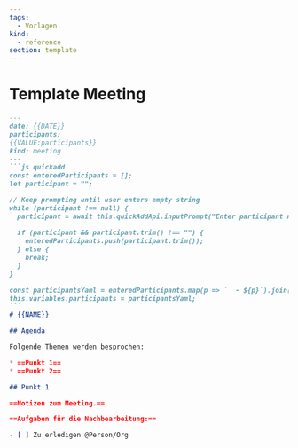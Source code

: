 ```yaml
---
tags:
  - Vorlagen
kind:
  - reference
section: template
---
```


# Template Meeting

````markdown
---
date: {{DATE}}
participants:
{{VALUE:participants}}
kind: meeting
---
```js quickadd
const enteredParticipants = [];
let participant = "";

// Keep prompting until user enters empty string
while (participant !== null) {
  participant = await this.quickAddApi.inputPrompt("Enter participant name (leave empty to finish):");
  
  if (participant && participant.trim() !== "") {
    enteredParticipants.push(participant.trim());
  } else {
    break;
  }
}

const participantsYaml = enteredParticipants.map(p => `  - ${p}`).join('\n');
this.variables.participants = participantsYaml;
```
# {{NAME}}

## Agenda

Folgende Themen werden besprochen:

* ==Punkt 1==
* ==Punkt 2==

## Punkt 1

==Notizen zum Meeting.==

==Aufgaben für die Nachbearbeitung:==

- [ ] Zu erledigen @Person/Org
````

